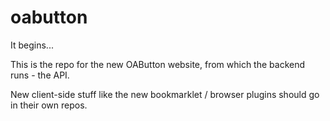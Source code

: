 oabutton
========

It begins...

This is the repo for the new OAButton website, from which the backend runs - the API. 

New client-side stuff like the new bookmarklet / browser plugins should go in their own repos.
